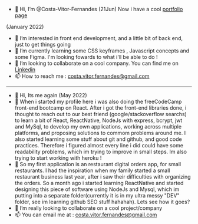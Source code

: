 - 👋 Hi, I’m @Costa-Vitor-Fernandes (21Jun) Now i have a cool [portfolio page](https://costa-vitor-fernandes.vercel.app/)

(January 2022)
- 👀 I’m interested in front end development, and a little bit of back end, just to get things going
- 🌱 I’m currently learning some CSS keyframes , Javascript concepts and some Figma. I'm looking fowards to what i'll be able to do !
- 💞️ I’m looking to collaborate on a cool company. You can find me on [Linkedin](linkedin.com/in/vítor-fernandes-fonseca-da-costa-111374213)
- 📫 How to reach me : costa.vitor.fernandes@gmail.com


--------------------------------------------------------------------------------------------------------------------------------------------------------


- 👋 Hi, Its me again (May 2022)
- 👀 When i started my profile here i was also doing the freeCodeCamp front-end bootcamp on React. After i got the front-end libraries done, i thought to reach out to our best friend (google/stackoverflow searchs) to learn a bit of React, ReactNative, NodeJs with express, bcrypt, jwt and MySql, to develop my own applications, working across multiple platforms, and proposing solutions to commom problems around me. I also started learning some stuff about git and github, and good code practices. Therefore i figured almost every line i did could have some readability problems, which im trying to improve in small steps. Im also trying to start working with heroku !
- 🌱 So my first application is an restaurant digital orders app, for small restaurants. I had the inspiration when my family started a small restaurant business last year, after i saw their difficulties with organizing the orders. So a month ago i started learning ReactNative and started designing this piece of software using NodeJs and Mysql, which im putting into a separate folder(currently it is in my ultra messy "DEV" folder, see im learning github SEO stuff hahahah). Lets see how it goes?
- 💞️ I’m really looking to collaborate on a cool project/company
- 📫 You can email me at : costa.vitor.fernandes@gmail.com
<!---
Costa-Vitor-Fernandes/Costa-Vitor-Fernandes is a ✨ special ✨ repository because its `README.md` (this file) appears on your GitHub profile.
You can click the Preview link to take a look at your changes.
--->
